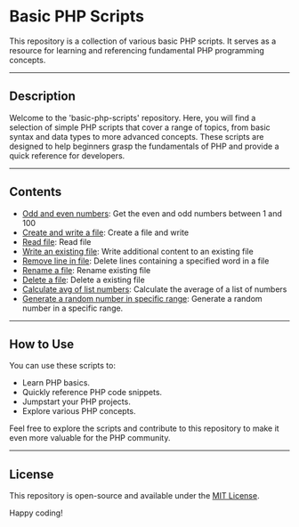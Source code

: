 # Basic PHP Scripts

This repository is a collection of various basic PHP scripts. It serves as a resource for learning and referencing fundamental PHP programming concepts.

---

## Description

Welcome to the 'basic-php-scripts' repository. Here, you will find a selection of simple PHP scripts that cover a range of topics, from basic syntax and data types to more advanced concepts. These scripts are designed to help beginners grasp the fundamentals of PHP and provide a quick reference for developers.

---

## Contents
 - [Odd and even numbers](odd_and_even_numbers.php): Get the even and odd numbers between 1 and 100
 - [Create and write a file](write_file.php): Create a file and write
 - [Read file](read_file.php): Read file
 - [Write an existing file](write_an_existing_file.php): Write additional content to an existing file
 - [Remove line in file](remove_line_in_a_file.php): Delete lines containing a specified word in a file
 - [Rename a file](rename_file.php): Rename existing file
 - [Delete a file](delete_file.php): Delete a existing file
 - [Calculate avg of list numbers](calculate_avg_of_list_numbers.php): Calculate the average of a list of numbers
 - [Generate a random number in specific range](generate_random_number_in_specific_range.php): Generate a random number in a specific range.

---

## How to Use

You can use these scripts to:

- Learn PHP basics.
- Quickly reference PHP code snippets.
- Jumpstart your PHP projects.
- Explore various PHP concepts.

Feel free to explore the scripts and contribute to this repository to make it even more valuable for the PHP community.

---

## License

This repository is open-source and available under the [MIT License](LICENSE).

Happy coding!

